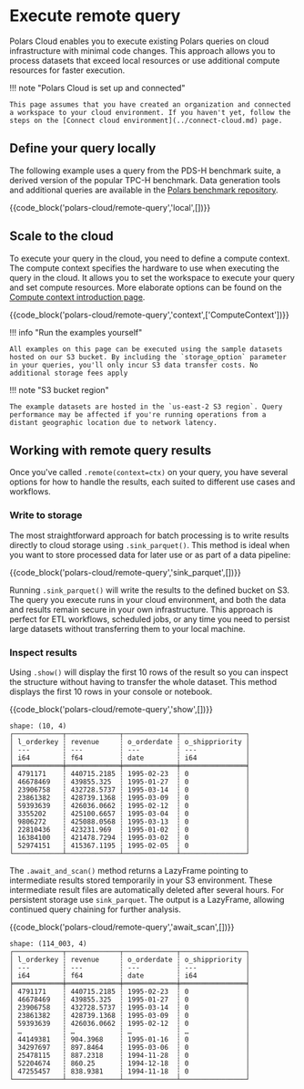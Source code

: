 # Execute remote query

Polars Cloud enables you to execute existing Polars queries on cloud infrastructure with minimal
code changes. This approach allows you to process datasets that exceed local resources or use
additional compute resources for faster execution.

!!! note "Polars Cloud is set up and connected"

    This page assumes that you have created an organization and connected a workspace to your cloud environment. If you haven't yet, follow the steps on the [Connect cloud environment](../connect-cloud.md) page.

## Define your query locally

The following example uses a query from the PDS-H benchmark suite, a derived version of the popular
TPC-H benchmark. Data generation tools and additional queries are available in the
[Polars benchmark repository](https://github.com/pola-rs/polars-benchmark).

{{code_block('polars-cloud/remote-query','local',[])}}

## Scale to the cloud

To execute your query in the cloud, you need to define a compute context. The compute context
specifies the hardware to use when executing the query in the cloud. It allows you to set the
workspace to execute your query and set compute resources. More elaborate options can be found on
the [Compute context introduction page](../context/compute-context.md).

{{code_block('polars-cloud/remote-query','context',['ComputeContext'])}}

!!! info "Run the examples yourself"

    All examples on this page can be executed using the sample datasets hosted on our S3 bucket. By including the `storage_option` parameter in your queries, you'll only incur S3 data transfer costs. No additional storage fees apply

!!! note "S3 bucket region"

    The example datasets are hosted in the `us-east-2 S3 region`. Query performance may be affected if you're running operations from a distant geographic location due to network latency.

## Working with remote query results

Once you've called `.remote(context=ctx)` on your query, you have several options for how to handle
the results, each suited to different use cases and workflows.

### Write to storage

The most straightforward approach for batch processing is to write results directly to cloud storage
using `.sink_parquet()`. This method is ideal when you want to store processed data for later use or
as part of a data pipeline:

{{code_block('polars-cloud/remote-query','sink_parquet',[])}}

Running `.sink_parquet()` will write the results to the defined bucket on S3. The query you execute
runs in your cloud environment, and both the data and results remain secure in your own
infrastructure. This approach is perfect for ETL workflows, scheduled jobs, or any time you need to
persist large datasets without transferring them to your local machine.

### Inspect results

Using `.show()` will display the first 10 rows of the result so you can inspect the structure
without having to transfer the whole dataset. This method displays the first 10 rows in your console
or notebook.

{{code_block('polars-cloud/remote-query','show',[])}}

```text
shape: (10, 4)
┌────────────┬─────────────┬─────────────┬────────────────┐
│ l_orderkey ┆ revenue     ┆ o_orderdate ┆ o_shippriority │
│ ---        ┆ ---         ┆ ---         ┆ ---            │
│ i64        ┆ f64         ┆ date        ┆ i64            │
╞════════════╪═════════════╪═════════════╪════════════════╡
│ 4791171    ┆ 440715.2185 ┆ 1995-02-23  ┆ 0              │
│ 46678469   ┆ 439855.325  ┆ 1995-01-27  ┆ 0              │
│ 23906758   ┆ 432728.5737 ┆ 1995-03-14  ┆ 0              │
│ 23861382   ┆ 428739.1368 ┆ 1995-03-09  ┆ 0              │
│ 59393639   ┆ 426036.0662 ┆ 1995-02-12  ┆ 0              │
│ 3355202    ┆ 425100.6657 ┆ 1995-03-04  ┆ 0              │
│ 9806272    ┆ 425088.0568 ┆ 1995-03-13  ┆ 0              │
│ 22810436   ┆ 423231.969  ┆ 1995-01-02  ┆ 0              │
│ 16384100   ┆ 421478.7294 ┆ 1995-03-02  ┆ 0              │
│ 52974151   ┆ 415367.1195 ┆ 1995-02-05  ┆ 0              │
└────────────┴─────────────┴─────────────┴────────────────┘
```

The `.await_and_scan()` method returns a LazyFrame pointing to intermediate results stored
temporarily in your S3 environment. These intermediate result files are automatically deleted after
several hours. For persistent storage use `sink_parquet`. The output is a LazyFrame, allowing
continued query chaining for further analysis.

{{code_block('polars-cloud/remote-query','await_scan',[])}}

```text
shape: (114_003, 4)
┌────────────┬─────────────┬─────────────┬────────────────┐
│ l_orderkey ┆ revenue     ┆ o_orderdate ┆ o_shippriority │
│ ---        ┆ ---         ┆ ---         ┆ ---            │
│ i64        ┆ f64         ┆ date        ┆ i64            │
╞════════════╪═════════════╪═════════════╪════════════════╡
│ 4791171    ┆ 440715.2185 ┆ 1995-02-23  ┆ 0              │
│ 46678469   ┆ 439855.325  ┆ 1995-01-27  ┆ 0              │
│ 23906758   ┆ 432728.5737 ┆ 1995-03-14  ┆ 0              │
│ 23861382   ┆ 428739.1368 ┆ 1995-03-09  ┆ 0              │
│ 59393639   ┆ 426036.0662 ┆ 1995-02-12  ┆ 0              │
│ …          ┆ …           ┆ …           ┆ …              │
│ 44149381   ┆ 904.3968    ┆ 1995-01-16  ┆ 0              │
│ 34297697   ┆ 897.8464    ┆ 1995-03-06  ┆ 0              │
│ 25478115   ┆ 887.2318    ┆ 1994-11-28  ┆ 0              │
│ 52204674   ┆ 860.25      ┆ 1994-12-18  ┆ 0              │
│ 47255457   ┆ 838.9381    ┆ 1994-11-18  ┆ 0              │
└────────────┴─────────────┴─────────────┴────────────────┘
```
